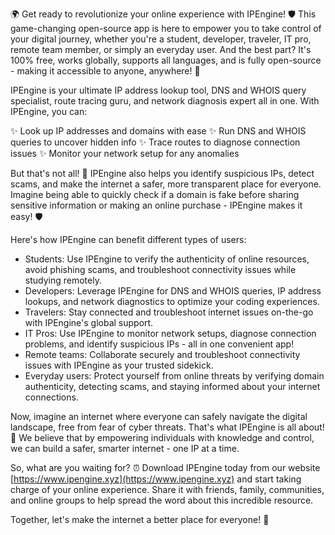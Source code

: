 🌍️ Get ready to revolutionize your online experience with IPEngine! 🛡️ This game-changing open-source app is here to empower you to take control of your digital journey, whether you're a student, developer, traveler, IT pro, remote team member, or simply an everyday user. And the best part? It's 100% free, works globally, supports all languages, and is fully open-source - making it accessible to anyone, anywhere! 📡

IPEngine is your ultimate IP address lookup tool, DNS and WHOIS query specialist, route tracing guru, and network diagnosis expert all in one. With IPEngine, you can:

✨ Look up IP addresses and domains with ease
✨ Run DNS and WHOIS queries to uncover hidden info
✨ Trace routes to diagnose connection issues
✨ Monitor your network setup for any anomalies

But that's not all! 🚀 IPEngine also helps you identify suspicious IPs, detect scams, and make the internet a safer, more transparent place for everyone. Imagine being able to quickly check if a domain is fake before sharing sensitive information or making an online purchase - IPEngine makes it easy! 🛡️

Here's how IPEngine can benefit different types of users:

* Students: Use IPEngine to verify the authenticity of online resources, avoid phishing scams, and troubleshoot connectivity issues while studying remotely.
* Developers: Leverage IPEngine for DNS and WHOIS queries, IP address lookups, and network diagnostics to optimize your coding experiences.
* Travelers: Stay connected and troubleshoot internet issues on-the-go with IPEngine's global support.
* IT Pros: Use IPEngine to monitor network setups, diagnose connection problems, and identify suspicious IPs - all in one convenient app!
* Remote teams: Collaborate securely and troubleshoot connectivity issues with IPEngine as your trusted sidekick.
* Everyday users: Protect yourself from online threats by verifying domain authenticity, detecting scams, and staying informed about your internet connections.

Now, imagine an internet where everyone can safely navigate the digital landscape, free from fear of cyber threats. That's what IPEngine is all about! 🌟 We believe that by empowering individuals with knowledge and control, we can build a safer, smarter internet - one IP at a time.

So, what are you waiting for? ⏰ Download IPEngine today from our website [https://www.ipengine.xyz](https://www.ipengine.xyz) and start taking charge of your online experience. Share it with friends, family, communities, and online groups to help spread the word about this incredible resource.

Together, let's make the internet a better place for everyone! 💪